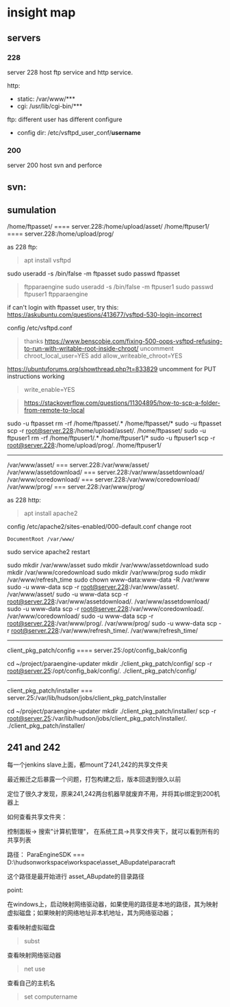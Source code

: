 # insight map

## servers

### 228

server 228 host ftp service and http service.

http:
- static: /var/www/***
- cgi: /usr/lib/cgi-bin/***


ftp:
different user has different configure
- config dir: /etc/vsftpd_user_conf/**username**

### 200

server 200 host svn and perforce

svn:
-



## sumulation

/home/ftpasset/ ==== server.228:/home/upload/asset/
/home/ftpuser1/ ==== server.228:/home/upload/prog/

as 228 ftp:
> apt install vsftpd

sudo useradd -s /bin/false -m ftpasset
sudo passwd ftpasset
> ftpparaengine
sudo useradd -s /bin/false -m ftpuser1
sudo passwd ftpuser1
> ftpparaengine

if can't login with ftpasset user, try this:
https://askubuntu.com/questions/413677/vsftpd-530-login-incorrect



config /etc/vsftpd.conf
> thanks https://www.benscobie.com/fixing-500-oops-vsftpd-refusing-to-run-with-writable-root-inside-chroot/
uncomment
> chroot_local_user=YES
add
> allow_writeable_chroot=YES


https://ubuntuforums.org/showthread.php?t=833829
uncomment for PUT instructions working
> write_enable=YES


> https://stackoverflow.com/questions/11304895/how-to-scp-a-folder-from-remote-to-local

sudo -u ftpasset rm -rf /home/ftpasset/.* /home/ftpasset/*
sudo -u ftpasset scp -r root@server.228:/home/upload/asset/. /home/ftpasset/
sudo -u ftpuser1 rm -rf /home/ftpuser1/.* /home/ftpuser1/*
sudo -u ftpuser1 scp -r root@server.228:/home/upload/prog/. /home/ftpuser1/


----

/var/www/asset/ === server.228:/var/www/asset/
/var/www/assetdownload/ === server.228:/var/www/assetdownload/
/var/www/coredownload/ === server.228:/var/www/coredownload/
/var/www/prog/ === server.228:/var/www/prog/

as 228 http:
> apt install apache2

config /etc/apache2/sites-enabled/000-default.conf
change root
```
DocumentRoot /var/www/
```
sudo service apache2 restart

sudo mkdir /var/www/asset
sudo mkdir /var/www/assetdownload
sudo mkdir /var/www/coredownload
sudo mkdir /var/www/prog
sudo mkdir /var/www/refresh_time
sudo chown www-data:www-data -R /var/www
sudo -u www-data scp -r root@server.228:/var/www/asset/.  /var/www/asset/
sudo -u www-data scp -r root@server.228:/var/www/assetdownload/.  /var/www/assetdownload/
sudo -u www-data scp -r root@server.228:/var/www/coredownload/.  /var/www/coredownload/
sudo -u www-data scp -r root@server.228:/var/www/prog/.  /var/www/prog/
sudo -u www-data scp -r root@server.228:/var/www/refresh_time/.  /var/www/refresh_time/


---

client_pkg_patch/config ==== server.25:/opt/config_bak/config


cd ~/project/paraengine-updater
mkdir ./client_pkg_patch/config/
scp -r root@server.25:/opt/config_bak/config/.  ./client_pkg_patch/config/

-----

client_pkg_patch/installer === server.25:/var/lib/hudson/jobs/client_pkg_patch/installer

cd ~/project/paraengine-updater
mkdir ./client_pkg_patch/installer/
scp -r root@server.25:/var/lib/hudson/jobs/client_pkg_patch/installer/.  ./client_pkg_patch/installer/

## 241 and 242

每一个jenkins slave上面，都mount了241,242的共享文件夹

最近搬迁之后暴露一个问题，打包构建之后，版本回退到很久以前

定位了很久才发现，原来241,242两台机器早就废弃不用，并将其ip绑定到200机器上

如何查看共享文件夹：

控制面板-> 搜索"计算机管理"， 在系统工具->共享文件夹下，就可以看到所有的共享列表

路径：  ParaEngineSDK === D:\hudsonworkspace\workspace\asset_ABupdate\paracraft

这个路径是最开始进行 asset_ABupdate的目录路径


point:

在windows上，启动映射网络驱动器，如果使用的路径是本地的路径，其为映射虚拟磁盘；如果映射的网络地址非本机地址，其为网络驱动器；

查看映射虚拟磁盘
> subst

查看映射网络驱动器
> net use

查看自己的主机名
> set computername
